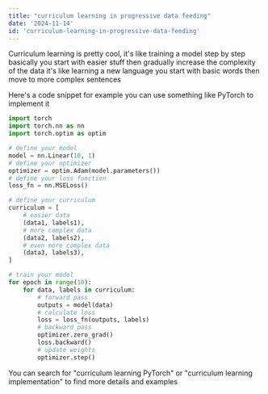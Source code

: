 ```yaml
---
title: "curriculum learning in progressive data feeding"
date: '2024-11-14'
id: 'curriculum-learning-in-progressive-data-feeding'
---
```


Curriculum learning is pretty cool, it's like training a model step by step  basically you start with easier stuff  then gradually increase the complexity of the data  it's like learning a new language  you start with basic words then move to more complex sentences   

Here's a code snippet  for example  you can use something like PyTorch to implement it   

```python
import torch
import torch.nn as nn
import torch.optim as optim

# define your model
model = nn.Linear(10, 1)
# define your optimizer
optimizer = optim.Adam(model.parameters())
# define your loss function
loss_fn = nn.MSELoss()

# define your curriculum
curriculum = [
    # easier data
    (data1, labels1), 
    # more complex data
    (data2, labels2),
    # even more complex data
    (data3, labels3),
]

# train your model
for epoch in range(10):
    for data, labels in curriculum:
        # forward pass
        outputs = model(data)
        # calculate loss
        loss = loss_fn(outputs, labels)
        # backward pass
        optimizer.zero_grad()
        loss.backward()
        # update weights
        optimizer.step()
```

You can search for  "curriculum learning PyTorch" or "curriculum learning implementation"  to find more details  and  examples
